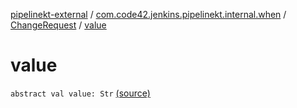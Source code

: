 [pipelinekt-external](../../index.md) / [com.code42.jenkins.pipelinekt.internal.when](../index.md) / [ChangeRequest](index.md) / [value](./value.md)

# value

`abstract val value: Str` [(source)](https://github.com/code42/pipelinekt/tree/master/internal/src/main/kotlin/com/code42/jenkins/pipelinekt/internal/when/ChangeRequest.kt#L11)